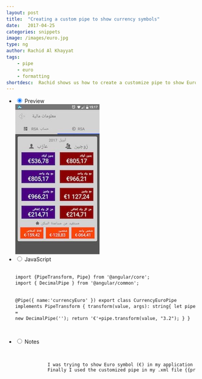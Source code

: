 ```yaml
---
layout: post
title:  "Creating a custom pipe to show currency symbols"
date:   2017-04-25
categories: snippets
image: /images/euro.jpg
type: ng
author: Rachid Al Khayyat
tags: 
    - pipe
    - euro
    - formatting
shortdesc: 	Rachid shows us how to create a customize pipe to show Euro symbol in Nativescript.
---
```

<ul class="tabs clearfix">
<li>
    <input type="radio" name="tabs" id="tab1" checked />
    <label for="tab1">Preview</label>
    <div id="tab-content1" class="tab-content">
        <img src="/images/euro.jpg">
    </div>
</li>    
<li>
    <input type="radio" name="tabs" id="tab2" />
    <label for="tab2">JavaScript</label>
    <div id="tab-content2" class="tab-content">
      <p>
      <pre class="language-javascript">
        <code>
import {PipeTransform, Pipe} from &#x27;@angular/core&#x27;;
import { DecimalPipe } from &#x27;@angular/common&#x27;;

@Pipe({
    name:&#x27;currencyEuro&#x27;
})
export class  CurrencyEuroPipe implements PipeTransform {
    transform(value, args): string{
         let pipe = new DecimalPipe(&#x27;&#x27;);
         return &#x27;&#x20AC;&#x27;+pipe.transform(value, &#x22;3.2&#x22;);
    }
}
        </code>
    </pre>
   </p>
</div>
</li>

<li>
    <input type="radio" name="tabs" id="tab3" />
    <label for="tab3">Notes</label>
    <div id="tab-content3" class="tab-content">
      <code>
        <pre>
            I was trying to show Euro symbol (€) in my application using Angular 2 default pipe {{price | currency:'EUR':true}}, however this did not work as expected and kept showing the dollar symbol ($) on NativeScript. To go around it, I created my own pipe, by injecting (DecimalPipe) pipe then customizing it. 
            Finally I used the customized pipe in my .xml file {{price | currencyEuro}}. Hope this can be useful to anyone who needs it.
        </pre>
    </code>
</div>
</li>

</ul>
